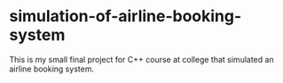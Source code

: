# simulation-of-airline-booking-system
This is my small final project for C++ course at college that simulated an airline booking system.
